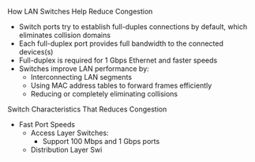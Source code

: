 How LAN Switches Help Reduce Congestion
- Switch ports try to establish full-duples connections by default, which eliminates collision domains
- Each full-duplex port provides full bandwidth to the connected devices(s)
- Full-duplex is required for 1 Gbps Ethernet and faster speeds
- Switches improve LAN performance by:
	- Interconnecting LAN segments
	- Using MAC address tables to forward frames efficiently
	- Reducing or completely eliminating collisions

Switch Characteristics That Reduces Congestion
- Fast Port Speeds
	- Access Layer Switches:
		- Support 100 Mbps and 1 Gbps ports
	- Distribution Layer Swi